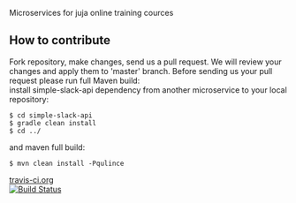 Microservices for juja online training cources

## How to contribute
Fork repository, make changes, send us a pull request. We will review your changes and apply them to 'master' branch.
Before sending us your pull request please run full Maven build:  
install simple-slack-api dependency from another microservice to your local repository:

```
$ cd simple-slack-api
$ gradle clean install
$ cd ../
```
and maven full build:

```
$ mvn clean install -Pqulince
```
[travis-ci.org](http://www.travis-ci.org)<br/>
[![Build Status](https://travis-ci.org/JuniorsJava/microservices.svg?branch=master)](https://travis-ci.org/JuniorsJava/microservices)
